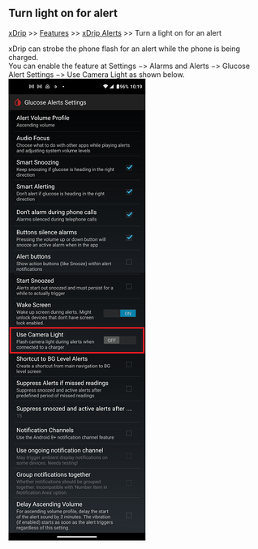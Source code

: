## Turn light on for alert
[xDrip](../README.md) >> [Features](./Features_page.md) >> [xDrip Alerts](./Alerts_page.md) >> Turn a light on for an alert  
  
xDrip can strobe the phone flash for an alert while the phone is being charged.  
You can enable the feature at Settings &#8722;> Alarms and Alerts &#8722;> Glucose Alert Settings &#8722;> Use Camera Light as shown below.  
![](./images/UseCameraLight.png)  
